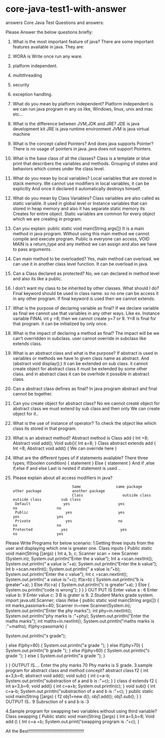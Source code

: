 # core-java-test1-with-answer
answers
Core Java Test Questions and answers:
                                        
Please Answer the below questions briefly:
1.	What is the most important feature of java?
       There are some important features available in java.
They are:
1. WORA is Write once run any ware.
2. platform independent.
3. multithreading
4. security
5. exception handling. 

2.	What do you mean by platform independent?
           Platform independent is we can run java program in any os like,
   Windows, linux, unix and mac etc…

3.	What is the difference between JVM,JDK and JRE?
            JDE is java development kit
            JRE is java runtime environment 
            JVM is java virtual machine 

4.	What is the concept called Pointers? And does java supports Pointer?
             There is no usage of pointers in java..java does not support 
Pointers.
           
5.	What is the base class of all the classes?
             Class is a template or blue print that describers the variables and methods.
Grouping of states and behaviors which comes under the class level. 

6.	What do you mean by local variables?
            Local variables that are stored in stack memory.
We cannot use modifiers in local variables, it can be explicitly 
 And once it declared it automatically destroys himself.
 
7.	What do you mean by Class Variables?
             Class variables are also called as static variable. It used in global level or 
Instance variables that can stored in heap memory and also it has separate static memory its
Creates for entire  object.  Static  variables are common for every object which we are creating in program.

8.	Can you explain: public static void main(String args[])
      It is a main method in java program. Without using this main method we cannot compile
 and execute program. Public is everyone can access,  VOID MAIN is a return_type and any method we can assign and also we have to pass arguments.

9.	Can main method to be overloaded?
         Yes, main method can overload. we can use it in another class level function.
It can be overload in java. 

10.	Can a Class declared as protected?
              No, we can declared in method level and also its like a public.

11.	I don’t want my class to be inherited by other classes. What should I do?
               Final keyword should be used in class name. so no one can be access it in any other program. If final keyword is used then we cannot extends.
 
12.	What is the purpose of declaring variable as final?
          If we declare variable as final we cannot use that variables in any other ways.
Like ex. Instance variable FINAL int y =8; then we cannot create y=7 or 9. Y=8 is final for that program. it can be initialized  by only once.
 
13.	What is the impact of declaring a method as final?
          The impact will be we can’t overridden in subclass. user cannot override in subclass like extends class.

14.	What is an abstract class and what is the purpose?
           If abstract is used in variables or methods we have to given class name as abstract. And (abstract void display();) it can be extended on sub class. it cannot create object for abstract class it must be extended by some other class. and in abstract class it can be overhide it possible in abstract class.
  
15.	Can a abstract class defines as final?
         In java program abstract and final cannot be together.

16.	Can you create object for abstract class?
             No we cannot create object for abstract class we must extend by sub class and then only 
We can create object for it..

17.	What is the use of instance of operator?
          To check the object like which class its stored in that program.

18.	What is an abstract method?
        Abstract method is
    Class add
{
Int =8;
  Abstract void add();
Void sub(){
Int a=8; 
}
Class abstract extends add
{
Int =8;
  Abstract void add()
{
We can override here
}

19.	What are the different types of if statements available?
     There three types;
If(boolen condition)
{
statement
}
Else
{
statement
}
And  if ,else if,else if and else
Last is nested if statement is used ..

20.	Please explain about all access modifiers in java?
         
                                   Same                same package         other package              another package
                                   Class                  outside class         outside class         sub class
         Default               yes                      yes                         no                  no
         Public                 yes                     yes                        yes                 yes
         Private                yes                     no                          no                  no      
        Protected             yes                        yes                        no                  yes       
Please Write Programs for below scenario:
1.Getting three inputs from the user and displaying which one is greater one.
      Class inputs
{
Public static void main(String []args)
{
Int  a, b, c;
Scanner scan = new Scanner (System.in);
System.out.println(“Enter the a value”);
Int a =scan.nextInt();
System.out.println(“ a value is:”+a);
System.out.println(“Enter the b value”);
Int b =scan.nextInt();
System.out.println(“ a value is:”+b);
System.out.println(“Enter the c value”);
Int c =scan.nextInt();
System.out.println(“ a value is:”+c);
If(a>b)
{
System.out.println(“b is greater”+a);
}
Else if(c>a)
{
System.out.println(“c is greater”+a);
}
Else
{
System.ou.println(“code is wrong”);
}
}
}
OUT PUT IS 
Enter value a : 6
Enter value b: 9
Enter value c: 3
 B is  grater is 9. 
2.Student Marks grade system.
import java.util.Scanner;
class ifelse
{
public static void main(String args[])
{
int marks,passmark=40;
Scanner in=new Scanner(System.in);
System.out.println("Enter the phy marks");
int phy=in.nextInt();
System.out.println("phy marks is :"+phy);
System.out.println("Enter the maths marks");
int maths=in.nextInt();
System.out.println("maths marks is :"+maths);
if(phy>passmark)
{
	
System.out.println("s grade");
	
}
else if(phy>80)
{
	System.out.println("a grade ");
}
else if(phy>70)
{
	System.out.println("b grade ");
}
else if(phy>60)
{
	System.out.println("c grade ");
}
else
{
	System.out.println("a grade ");
}

}
}
OUTPUT IS….
Enter the phy marks
70
Phy marks is S grade.
3.sample program for abstract class and method concept?
   abstract class f2
{
int a=3,b=6;
abstract void add();
void sub()
{
int c=a-b;
System.out.println("substraction of a and b is :"+c);
}
}
class d extends f2
{
int a=3,b=6;
void add()
{
int c=a+b;
System.out.println(c);
}
void sub()
{
int c=a-b;
System.out.println("substraction of a and b is :"+c);
}
public static void main(String []args)
{
f2 obj1=new d();
obj1.add();
obj1.sub();
}
}
OUTPUT IS..
9
Subrsction of s and b is :3

4.Sample program for swapping two variables without using third variable?
      Class swapping
{
Public static void main(String []args)
{
Int a=5,b=8;
Void  add ()
{
Int c=a +b;
System.out.print(“swapping  program is :”+c);
}




All the Best!!!!!!!!!!!!!!!!!!!!!!!!!!!!!!!!!!!!!!!!!!!!!



